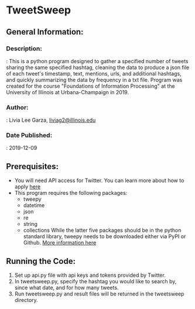 # TweetSweep

## General Information:

### Description: 
: This is a python program designed to gather a specified number of tweets sharing the same specified hashtag, cleaning the data to produce a json file of each tweet's timestamp, text, mentions, urls, and additional hashtags, and quickly summarizing the data by frequency in a txt file. Program was created for the course "Foundations of Information Processing" at the University of Illinois at Urbana-Champaign in 2019.
### Author: 
: Livia Lee Garza, liviag2@illinois.edu
### Date Published:
: 2019-12-09

## Prerequisites:
* You will need API access for Twitter. You can learn more about how to apply [here](https://developer.twitter.com/)
* This program requires the following packages:
	* tweepy
	* datetime
	* json
	* re
	* string
	* collections
	While the latter five packages should be in the python standard library, tweepy needs to be downloaded either via PyPI or Github. [More information here](https://github.com/tweepy/tweepy)

## Running the Code:
1. Set up api.py file with api keys and tokens provided by Twitter.
2. In tweetsweep.py, specify the hashtag you would like to search by, since what date, and for how many tweets.
3. Run tweetsweep.py and result files will be returned in the tweetsweep directory.


